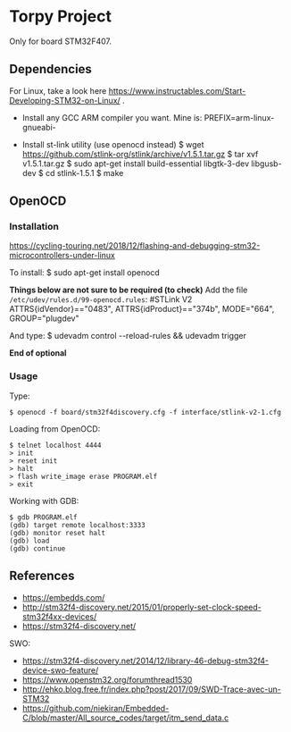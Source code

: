 # Torpy Project

Only for board STM32F407.

## Dependencies

For Linux, take a look here https://www.instructables.com/Start-Developing-STM32-on-Linux/ .

* Install any GCC ARM compiler you want. Mine is:
	PREFIX=arm-linux-gnueabi-

* Install st-link utility (use openocd instead)
	$ wget https://github.com/stlink-org/stlink/archive/v1.5.1.tar.gz
	$ tar xvf v1.5.1.tar.gz
	$ sudo apt-get install build-essential libgtk-3-dev libgusb-dev
	$ cd stlink-1.5.1
	$ make



## OpenOCD

### Installation

https://cycling-touring.net/2018/12/flashing-and-debugging-stm32-microcontrollers-under-linux

To install:
	$ sudo apt-get install openocd

**Things below are not sure to be required (to check)**
Add the file `/etc/udev/rules.d/99-openocd.rules`:
#STLink V2
ATTRS{idVendor}=="0483", ATTRS{idProduct}=="374b", MODE="664", GROUP="plugdev"

And type:
	$ udevadm control --reload-rules && udevadm trigger

**End of optional**


### Usage

Type:

	$ openocd -f board/stm32f4discovery.cfg -f interface/stlink-v2-1.cfg

Loading from OpenOCD:

	$ telnet localhost 4444
	> init
	> reset init
	> halt
	> flash write_image erase PROGRAM.elf
	> exit

Working with GDB:

	$ gdb PROGRAM.elf
	(gdb) target remote localhost:3333
	(gdb) monitor reset halt
	(gdb) load
	(gdb) continue


## References

* https://embedds.com/
* http://stm32f4-discovery.net/2015/01/properly-set-clock-speed-stm32f4xx-devices/
* https://stm32f4-discovery.net/

SWO:
* https://stm32f4-discovery.net/2014/12/library-46-debug-stm32f4-device-swo-feature/
* https://www.openstm32.org/forumthread1530
* http://ehko.blog.free.fr/index.php?post/2017/09/SWD-Trace-avec-un-STM32
* https://github.com/niekiran/Embedded-C/blob/master/All_source_codes/target/itm_send_data.c

